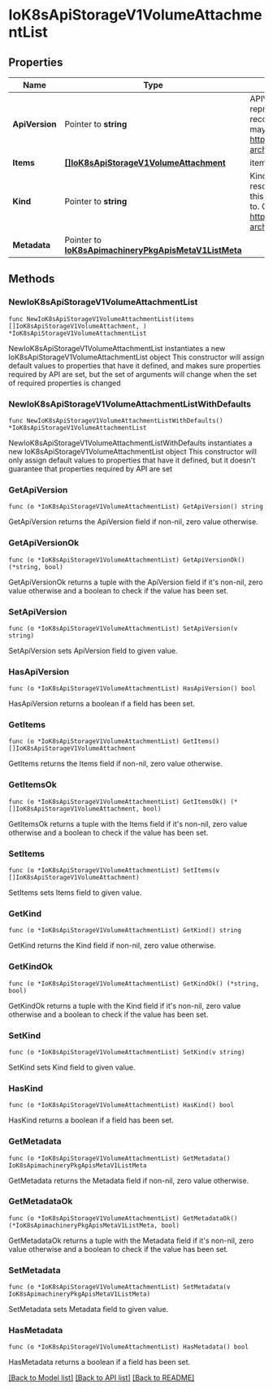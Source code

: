 # IoK8sApiStorageV1VolumeAttachmentList

## Properties

Name | Type | Description | Notes
------------ | ------------- | ------------- | -------------
**ApiVersion** | Pointer to **string** | APIVersion defines the versioned schema of this representation of an object. Servers should convert recognized schemas to the latest internal value, and may reject unrecognized values. More info: https://git.k8s.io/community/contributors/devel/sig-architecture/api-conventions.md#resources | [optional] 
**Items** | [**[]IoK8sApiStorageV1VolumeAttachment**](IoK8sApiStorageV1VolumeAttachment.md) | items is the list of VolumeAttachments | 
**Kind** | Pointer to **string** | Kind is a string value representing the REST resource this object represents. Servers may infer this from the endpoint the client submits requests to. Cannot be updated. In CamelCase. More info: https://git.k8s.io/community/contributors/devel/sig-architecture/api-conventions.md#types-kinds | [optional] 
**Metadata** | Pointer to [**IoK8sApimachineryPkgApisMetaV1ListMeta**](IoK8sApimachineryPkgApisMetaV1ListMeta.md) |  | [optional] 

## Methods

### NewIoK8sApiStorageV1VolumeAttachmentList

`func NewIoK8sApiStorageV1VolumeAttachmentList(items []IoK8sApiStorageV1VolumeAttachment, ) *IoK8sApiStorageV1VolumeAttachmentList`

NewIoK8sApiStorageV1VolumeAttachmentList instantiates a new IoK8sApiStorageV1VolumeAttachmentList object
This constructor will assign default values to properties that have it defined,
and makes sure properties required by API are set, but the set of arguments
will change when the set of required properties is changed

### NewIoK8sApiStorageV1VolumeAttachmentListWithDefaults

`func NewIoK8sApiStorageV1VolumeAttachmentListWithDefaults() *IoK8sApiStorageV1VolumeAttachmentList`

NewIoK8sApiStorageV1VolumeAttachmentListWithDefaults instantiates a new IoK8sApiStorageV1VolumeAttachmentList object
This constructor will only assign default values to properties that have it defined,
but it doesn't guarantee that properties required by API are set

### GetApiVersion

`func (o *IoK8sApiStorageV1VolumeAttachmentList) GetApiVersion() string`

GetApiVersion returns the ApiVersion field if non-nil, zero value otherwise.

### GetApiVersionOk

`func (o *IoK8sApiStorageV1VolumeAttachmentList) GetApiVersionOk() (*string, bool)`

GetApiVersionOk returns a tuple with the ApiVersion field if it's non-nil, zero value otherwise
and a boolean to check if the value has been set.

### SetApiVersion

`func (o *IoK8sApiStorageV1VolumeAttachmentList) SetApiVersion(v string)`

SetApiVersion sets ApiVersion field to given value.

### HasApiVersion

`func (o *IoK8sApiStorageV1VolumeAttachmentList) HasApiVersion() bool`

HasApiVersion returns a boolean if a field has been set.

### GetItems

`func (o *IoK8sApiStorageV1VolumeAttachmentList) GetItems() []IoK8sApiStorageV1VolumeAttachment`

GetItems returns the Items field if non-nil, zero value otherwise.

### GetItemsOk

`func (o *IoK8sApiStorageV1VolumeAttachmentList) GetItemsOk() (*[]IoK8sApiStorageV1VolumeAttachment, bool)`

GetItemsOk returns a tuple with the Items field if it's non-nil, zero value otherwise
and a boolean to check if the value has been set.

### SetItems

`func (o *IoK8sApiStorageV1VolumeAttachmentList) SetItems(v []IoK8sApiStorageV1VolumeAttachment)`

SetItems sets Items field to given value.


### GetKind

`func (o *IoK8sApiStorageV1VolumeAttachmentList) GetKind() string`

GetKind returns the Kind field if non-nil, zero value otherwise.

### GetKindOk

`func (o *IoK8sApiStorageV1VolumeAttachmentList) GetKindOk() (*string, bool)`

GetKindOk returns a tuple with the Kind field if it's non-nil, zero value otherwise
and a boolean to check if the value has been set.

### SetKind

`func (o *IoK8sApiStorageV1VolumeAttachmentList) SetKind(v string)`

SetKind sets Kind field to given value.

### HasKind

`func (o *IoK8sApiStorageV1VolumeAttachmentList) HasKind() bool`

HasKind returns a boolean if a field has been set.

### GetMetadata

`func (o *IoK8sApiStorageV1VolumeAttachmentList) GetMetadata() IoK8sApimachineryPkgApisMetaV1ListMeta`

GetMetadata returns the Metadata field if non-nil, zero value otherwise.

### GetMetadataOk

`func (o *IoK8sApiStorageV1VolumeAttachmentList) GetMetadataOk() (*IoK8sApimachineryPkgApisMetaV1ListMeta, bool)`

GetMetadataOk returns a tuple with the Metadata field if it's non-nil, zero value otherwise
and a boolean to check if the value has been set.

### SetMetadata

`func (o *IoK8sApiStorageV1VolumeAttachmentList) SetMetadata(v IoK8sApimachineryPkgApisMetaV1ListMeta)`

SetMetadata sets Metadata field to given value.

### HasMetadata

`func (o *IoK8sApiStorageV1VolumeAttachmentList) HasMetadata() bool`

HasMetadata returns a boolean if a field has been set.


[[Back to Model list]](../README.md#documentation-for-models) [[Back to API list]](../README.md#documentation-for-api-endpoints) [[Back to README]](../README.md)


